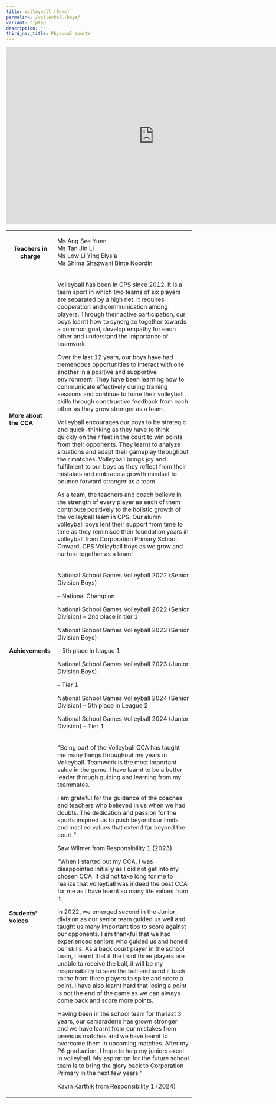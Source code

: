 ```yaml
---
title: Volleyball (Boys)
permalink: /volleyball-boys/
variant: tiptap
description: ""
third_nav_title: Physical sports
---
```

<div class="iframe-wrapper">
<iframe height="479" width="800" allowfullscreen="true" frameborder="0" src="https://docs.google.com/presentation/d/e/2PACX-1vTpSn3mHFMB5hhbG_2Ta0O1A5j5A3KG3XpzhlJ5TN0X-17DuR9-hApn-_zXi7ONuIrMQ1oOXVGMTWNp/embed?start=true&amp;loop=true&amp;delayms=3000"></iframe>
</div>
<p></p>
<table style="minWidth: 50px">
<colgroup>
<col>
<col>
</colgroup>
<tbody>
<tr>
<th rowspan="1" colspan="1">
<p><strong>Teachers in charge</strong>
</p>
<p></p>
</th>
<td rowspan="1" colspan="1">
<p>Ms Ang See Yuen
<br>Ms Tan Jin Li
<br>Ms Low Li Ying Elysia
<br>Ms Shima Shazwani Binte Noordin</p>
</td>
</tr>
<tr>
<td rowspan="1" colspan="1">
<p><strong>More about the CCA</strong>
</p>
</td>
<td rowspan="1" colspan="1">
<p>Volleyball has been in CPS since 2012. It is a team sport in which two
teams of six players are separated by a high net. It requires cooperation
and communication among players. Through their active participation, our
boys learnt how to synergize together towards a common goal, develop empathy
for each other and understand the importance of teamwork.</p>
<p></p>
<p>Over the last 12 years, our boys have had tremendous opportunities to
interact with one another in a positive and supportive environment. They
have been learning how to communicate effectively during training sessions
and continue to hone their volleyball skills through constructive feedback
from each other as they grow stronger as a team.</p>
<p></p>
<p>Volleyball encourages our boys to be strategic and quick-thinking as they
have to think quickly on their feet in the court to win points from their
opponents. They learnt to analyze situations and adapt their gameplay throughout
their matches. Volleyball brings joy and fulfilment to our boys as they
reflect from their mistakes and embrace a growth mindset to bounce forward
stronger as a team.</p>
<p></p>
<p>As a team, the teachers and coach believe in the strength of every player
as each of them contribute positively to the holistic growth of the volleyball
team in CPS. Our alumni volleyball boys lent their support from time to
time as they reminisce their foundation years in volleyball from Corporation
Primary School. Onward, CPS Volleyball boys as we grow and nurture together
as a team!</p>
</td>
</tr>
<tr>
<td rowspan="1" colspan="1">
<p><strong>Achievements</strong>
</p>
</td>
<td rowspan="1" colspan="1">
<p>National School Games Volleyball 2022 (Senior Division Boys)</p>
<p>– National Champion</p>
<p></p>
<p>National School Games Volleyball 2022 (Senior Division) – 2nd place in
tier 1</p>
<p></p>
<p>National School Games Volleyball 2023 (Senior Division Boys)</p>
<p>– 5th place in league 1</p>
<p></p>
<p>National School Games Volleyball 2023 (Junior Division Boys)</p>
<p>– Tier 1</p>
<p></p>
<p>National School Games Volleyball 2024 (Senior Division) – 5th place in
League 2</p>
<p></p>
<p>National School Games Volleyball 2024 (Junior Division) – Tier 1</p>
</td>
</tr>
<tr>
<td rowspan="1" colspan="1">
<p><strong>Students' voices</strong>
</p>
</td>
<td rowspan="1" colspan="1">
<p>"Being part of the Volleyball CCA has taught me many things throughout
my years in Volleyball. Teamwork is the most important value in the game.
I have learnt to be a better leader through guiding and learning from my
teammates.</p>
<p>I am grateful for the guidance of the coaches and teachers who believed
in us when we had doubts. The dedication and passion for the sports inspired
us to push beyond our limits and instilled values that extend far beyond
the court."</p>
<p></p>
<p>Saw Wilmer from Responsibility 1 (2023)</p>
<p></p>
<p>"When I started out my CCA, I was disappointed initially as I did not
get into my chosen CCA. It did not take long for me to realize that volleyball
was indeed the best CCA for me as I have learnt so many life values from
it.</p>
<p></p>
<p>In 2022, we emerged second in the Junior division as our senior team guided
us well and taught us many important tips to score against our opponents.
I am thankful that we had experienced seniors who guided us and honed our
skills. As a back court player in the school team, I learnt that if the
front three players are unable to receive the ball, it will be my responsibility
to save the ball and send it back to the front three players to spike and
score a point. I have also learnt hard that losing a point is not the end
of the game as we can always come back and score more points.</p>
<p></p>
<p>Having been in the school team for the last 3 years, our camaraderie has
grown stronger and we have learnt from our mistakes from previous matches
and we have learnt to overcome them in upcoming matches. After my P6 graduation,
I hope to help my juniors excel in volleyball. My aspiration for the future
school team is to bring the glory back to Corporation Primary in the next
few years."</p>
<p></p>
<p>Kavin Karthik from Responsibility 1 (2024)</p>
<p></p>
</td>
</tr>
</tbody>
</table>
<p></p>